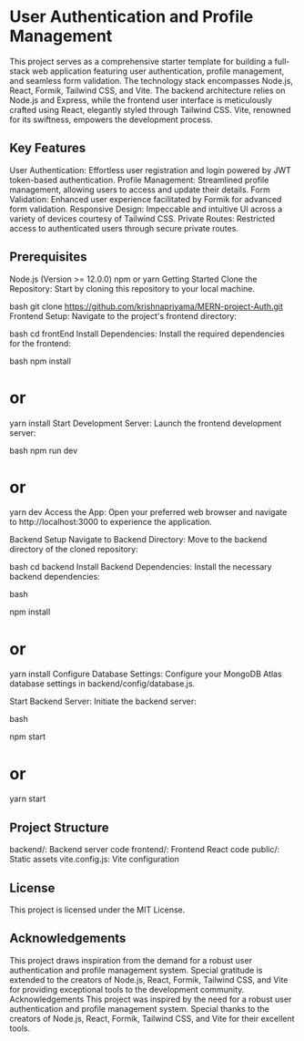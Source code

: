 # User Authentication and Profile Management
This project serves as a comprehensive starter template for building a full-stack web application featuring user authentication, profile management, and seamless form validation. The technology stack encompasses Node.js, React, Formik, Tailwind CSS, and Vite. The backend architecture relies on Node.js and Express, while the frontend user interface is meticulously crafted using React, elegantly styled through Tailwind CSS. Vite, renowned for its swiftness, empowers the development process.

## Key Features
User Authentication: Effortless user registration and login powered by JWT token-based authentication.
Profile Management: Streamlined profile management, allowing users to access and update their details.
Form Validation: Enhanced user experience facilitated by Formik for advanced form validation.
Responsive Design: Impeccable and intuitive UI across a variety of devices courtesy of Tailwind CSS.
Private Routes: Restricted access to authenticated users through secure private routes.

## Prerequisites
Node.js (Version >= 12.0.0)
npm or yarn
Getting Started
Clone the Repository: Start by cloning this repository to your local machine.

bash
git clone https://github.com/krishnapriyama/MERN-project-Auth.git
Frontend Setup: Navigate to the project's frontend directory:

bash
cd frontEnd
Install Dependencies: Install the required dependencies for the frontend:

bash
npm install
# or
yarn install
Start Development Server: Launch the frontend development server:

bash
npm run dev
# or
yarn dev
Access the App: Open your preferred web browser and navigate to http://localhost:3000 to experience the application.

Backend Setup
Navigate to Backend Directory: Move to the backend directory of the cloned repository:

bash
cd backend
Install Backend Dependencies: Install the necessary backend dependencies:

bash

npm install
# or
yarn install
Configure Database Settings: Configure your MongoDB Atlas database settings in backend/config/database.js.

Start Backend Server: Initiate the backend server:

bash

npm start
# or
yarn start


## Project Structure
backend/: Backend server code
frontend/: Frontend React code
public/: Static assets
vite.config.js: Vite configuration

## License
This project is licensed under the MIT License.

## Acknowledgements
This project draws inspiration from the demand for a robust user authentication and profile management system. Special gratitude is extended to the creators of Node.js, React, Formik, Tailwind CSS, and Vite for providing exceptional tools to the development community.
Acknowledgements
This project was inspired by the need for a robust user authentication and profile management system.
Special thanks to the creators of Node.js, React, Formik, Tailwind CSS, and Vite for their excellent tools.
